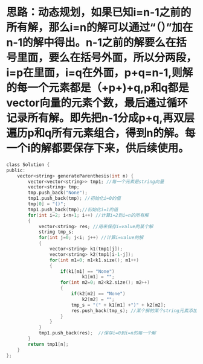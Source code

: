 # 思路：动态规划，如果已知i=n-1之前的所有解，那么i=n的解可以通过“（）”加在n-1的解中得出。n-1之前的解要么在括号里面，要么在括号外面，所以分两段，i=p在里面，i=q在外面，p+q=n-1,则解的每一个元素都是（+p+)+q,p和q都是vector<string>向量的元素个数，最后通过循环记录所有解。即先把n-1分成p+q,再双层遍历p和q所有元素组合，得到n的解。每一个i的解都要保存下来，供后续使用。
```c
class Solution {
public:
    vector<string> generateParenthesis(int n) {
        vector<vector<string>> tmp1; //每一个元素是string向量
        vector<string> tmp;
        tmp.push_back("None");
        tmp1.push_back(tmp); //初始化i=0的值
        tmp[0] = "()";
        tmp1.push_back(tmp);//初始化i=1的值
        for(int i=2; i<n+1; i++) //计算i=2到i=n的所有解
        {
            vector<string> res; //用来保存i=value的某个解
            string tmp_s;
            for(int j=0; j<i; j++) //计算i=value的解
            {
                vector<string> k1(tmp1[j]);
                vector<string> k2(tmp1[i-1-j]);
                for(int m1=0; m1<k1.size(); m1++)
                {
                    if(k1[m1] == "None")
                            k1[m1] = "";
                    for(int m2=0; m2<k2.size(); m2++)
                    {
                        if(k2[m2] == "None")
                            k2[m2] = "";
                        tmp_s = "(" + k1[m1] +")" + k2[m2];
                        res.push_back(tmp_s); //某个解的某个string元素添加
                    }
                }    
            }
            tmp1.push_back(res);  //保存i=0到i=n的每一个解  
        }
        return tmp1[n];
    }
};
```
